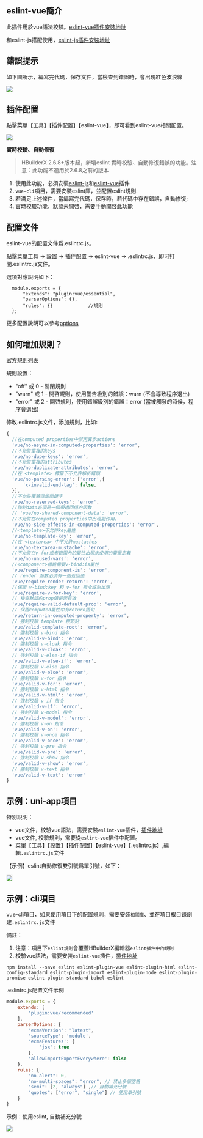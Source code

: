 ## eslint-vue簡介

此插件用於vue語法校驗。[eslint-vue插件安裝地址](https://ext.dcloud.net.cn/plugin?id=2005)

和eslint-js搭配使用，[eslint-js插件安裝地址](https://ext.dcloud.net.cn/plugin?id=2037)

## 錯誤提示

如下圖所示，編寫完代碼，保存文件，當檢查到錯誤時，會出現紅色波浪線

<img src="/static/snapshots/tutorial/plugins/eslint-vue-error.png" class="hd-img" />

## 插件配置

點擊菜單【工具】【插件配置】【eslint-vue】，即可看到eslint-vue相關配置。

<img src="/static/snapshots/tutorial/eslint-js.png" />

**實時校驗、自動修復**

> HBuilderX 2.6.8+版本起，新增eslint 實時校驗、自動修復錯誤的功能。注意：此功能不適用於2.6.8之前的版本

1. 使用此功能，必須安裝[eslint-js](https://ext.dcloud.net.cn/plugin?id=2037)和[eslint-vue](https://ext.dcloud.net.cn/plugin?id=2005)插件
2. `vue-cli`項目，需要安裝eslint庫，並配置eslint規則.
3. 若滿足上述條件，當編寫完代碼，保存時，若代碼中存在錯誤，自動修復; 
4. 實時校驗功能，默認未開啓，需要手動開啓此功能

## 配置文件

eslint-vue的配置文件爲.eslintrc.js。

點擊菜單工具 -> 設置 -> 插件配置 -> eslint-vue -> .eslintrc.js，即可打開.eslintrc.js文件。

選項對應說明如下：

```
  module.exports = {
      "extends": "plugin:vue/essential",
      "parserOptions": {},    
      "rules": {}             //規則
  };
```
  
更多配置說明可以參考[options](http://eslint.org/docs/user-guide/configuring)


## 如何增加規則？

[官方規則列表](https://github.com/vuejs/eslint-plugin-vue#gear-configs)

規則設置：
- "off" 或 0 - 關閉規則
- "warn" 或 1 - 開啓規則，使用警告級別的錯誤：warn (不會導致程序退出)
- "error" 或 2 - 開啓規則，使用錯誤級別的錯誤：error (當被觸發的時候，程序會退出)

修改.eslintrc.js文件，添加規則，比如: 

```js
{
  //在computed properties中禁用異步actions
  'vue/no-async-in-computed-properties': 'error',
  //不允許重複的keys
  'vue/no-dupe-keys': 'error',
  //不允許重複的attributes
  'vue/no-duplicate-attributes': 'error',
  //在 <template> 標籤下不允許解析錯誤
  'vue/no-parsing-error': ['error',{
      'x-invalid-end-tag': false,
  }],
  //不允許覆蓋保留關鍵字
  'vue/no-reserved-keys': 'error',
  //強制data必須是一個帶返回值的函數
  // 'vue/no-shared-component-data': 'error',
  //不允許在computed properties中出現副作用。
  'vue/no-side-effects-in-computed-properties': 'error',
  //<template>不允許key屬性
  'vue/no-template-key': 'error',
  //在 <textarea> 中不允許mustaches
  'vue/no-textarea-mustache': 'error',
  //不允許在v-for或者範圍內的屬性出現未使用的變量定義
  'vue/no-unused-vars': 'error',
  //<component>標籤需要v-bind:is屬性
  'vue/require-component-is': 'error',
  // render 函數必須有一個返回值
  'vue/require-render-return': 'error',
  //保證 v-bind:key 和 v-for 指令成對出現
  'vue/require-v-for-key': 'error',
  // 檢查默認的prop值是否有效
  'vue/require-valid-default-prop': 'error',
  // 保證computed屬性中有return語句 
  'vue/return-in-computed-property': 'error',
  // 強制校驗 template 根節點
  'vue/valid-template-root': 'error',
  // 強制校驗 v-bind 指令
  'vue/valid-v-bind': 'error',
  // 強制校驗 v-cloak 指令
  'vue/valid-v-cloak': 'error',
  // 強制校驗 v-else-if 指令
  'vue/valid-v-else-if': 'error',
  // 強制校驗 v-else 指令 
  'vue/valid-v-else': 'error',
  // 強制校驗 v-for 指令
  'vue/valid-v-for': 'error',
  // 強制校驗 v-html 指令
  'vue/valid-v-html': 'error',
  // 強制校驗 v-if 指令
  'vue/valid-v-if': 'error',
  // 強制校驗 v-model 指令
  'vue/valid-v-model': 'error',
  // 強制校驗 v-on 指令
  'vue/valid-v-on': 'error',
  // 強制校驗 v-once 指令
  'vue/valid-v-once': 'error',
  // 強制校驗 v-pre 指令
  'vue/valid-v-pre': 'error',
  // 強制校驗 v-show 指令
  'vue/valid-v-show': 'error',
  // 強制校驗 v-text 指令
  'vue/valid-v-text': 'error'
}

```


## 示例：uni-app項目

特別說明：
- vue文件，校驗vue語法，需要安裝`eslint-vue`插件，[插件地址](https://ext.dcloud.net.cn/plugin?id=2005)
- vue文件, 校驗規則，需要從`eslint-vue`插件中配置。
- 菜單【工具】【設置】【插件配置】【eslint-vue】【.eslintrc.js】,編輯`.eslintrc.js`文件


【示例】eslint自動修復雙引號爲單引號，如下：

<img src="/static/snapshots/tutorial/eslint-uniapp-example.gif" style="zoom: 90%; border: 1px solid #eee;" />


## 示例：cli項目

vue-cli項目，如果使用項目下的配置規則，需要安裝`相關庫`、並在項目根目錄創建`.eslintrc.js`文件

備註：
1. 注意：項目下`eslint規則`會覆蓋HBuilderX編輯器`eslint插件中的規則`
2. 校驗vue語法，需要安裝`eslint-vue`插件，[插件地址](https://ext.dcloud.net.cn/plugin?id=2005)

```shell
npm install --save eslint eslint-plugin-vue eslint-plugin-html eslint-config-standard eslint-plugin-import eslint-plugin-node eslint-plugin-promise eslint-plugin-standard babel-eslint
```


.eslintrc.js配置文件示例

```js
module.exports = {
    extends: [
        'plugin:vue/recommended'
    ],
	parserOptions: {
		'ecmaVersion': "latest",
		'sourceType': 'module',
		'ecmaFeatures': {
			'jsx': true
		},
		'allowImportExportEverywhere': false
	},
    rules: {
        "no-alert": 0,
        "no-multi-spaces": "error", // 禁止多個空格 
        "semi": [2, "always"] ,// 自動補充分號
        "quotes": ["error", "single"] // 使用單引號
    }
}
```

示例：使用eslint, 自動補充分號

![](https://img-cdn-qiniu.dcloud.net.cn/uploads/article/20200317/911ea4cac9f2c4d80ec502b1384e7a58.gif)